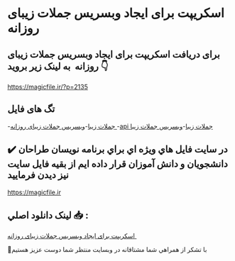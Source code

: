 # اسکریپت برای ایجاد وبسریس جملات زیبای روزانه 

## برای دریافت اسکریپت برای ایجاد وبسریس جملات زیبای روزانه  به لینک زیر بروید 👇

https://magicfile.ir/?p=2135

## تگ های فایل

-[جملات زیبا](https://magicfile.ir/product/%d8%a7%d8%b3%da%a9%d8%b1%db%8c%d9%be%d8%aa-%d8%a8%d8%b1%d8%a7%db%8c-%d8%a7%db%8c%d8%ac%d8%a7%d8%af-%d9%88%d8%a8%d8%b3%d8%b1%db%8c%d8%b3-%d8%ac%d9%85%d9%84%d8%a7%d8%aa-%d8%b2%db%8c%d8%a8%d8%a7%db%8c-%d8%b1%d9%88%d8%b2%d8%a7%d9%86%d9%87/)-[وبسریس جملات زیبای روزانه ](https://magicfile.ir/product/%d8%a7%d8%b3%da%a9%d8%b1%db%8c%d9%be%d8%aa-%d8%a8%d8%b1%d8%a7%db%8c-%d8%a7%db%8c%d8%ac%d8%a7%d8%af-%d9%88%d8%a8%d8%b3%d8%b1%db%8c%d8%b3-%d8%ac%d9%85%d9%84%d8%a7%d8%aa-%d8%b2%db%8c%d8%a8%d8%a7%db%8c-%d8%b1%d9%88%d8%b2%d8%a7%d9%86%d9%87/)-[api جملات زیبا](https://magicfile.ir/product/%d8%a7%d8%b3%da%a9%d8%b1%db%8c%d9%be%d8%aa-%d8%a8%d8%b1%d8%a7%db%8c-%d8%a7%db%8c%d8%ac%d8%a7%d8%af-%d9%88%d8%a8%d8%b3%d8%b1%db%8c%d8%b3-%d8%ac%d9%85%d9%84%d8%a7%d8%aa-%d8%b2%db%8c%d8%a8%d8%a7%db%8c-%d8%b1%d9%88%d8%b2%d8%a7%d9%86%d9%87/)-[وبسریس جملات زیبا](https://magicfile.ir/product/%d8%a7%d8%b3%da%a9%d8%b1%db%8c%d9%be%d8%aa-%d8%a8%d8%b1%d8%a7%db%8c-%d8%a7%db%8c%d8%ac%d8%a7%d8%af-%d9%88%d8%a8%d8%b3%d8%b1%db%8c%d8%b3-%d8%ac%d9%85%d9%84%d8%a7%d8%aa-%d8%b2%db%8c%d8%a8%d8%a7%db%8c-%d8%b1%d9%88%d8%b2%d8%a7%d9%86%d9%87/)

## ✔️ در سايت فايل هاي ويژه اي براي برنامه نويسان طراحان دانشجويان و دانش آموزان قرار داده ايم از بقيه فايل سايت نيز ديدن فرماييد

https://magicfile.ir


## لينک دانلود اصلي 📥 :

[اسکریپت برای ایجاد وبسریس جملات زیبای روزانه ](https://magicfile.ir/product/%d8%a7%d8%b3%da%a9%d8%b1%db%8c%d9%be%d8%aa-%d8%a8%d8%b1%d8%a7%db%8c-%d8%a7%db%8c%d8%ac%d8%a7%d8%af-%d9%88%d8%a8%d8%b3%d8%b1%db%8c%d8%b3-%d8%ac%d9%85%d9%84%d8%a7%d8%aa-%d8%b2%db%8c%d8%a8%d8%a7%db%8c-%d8%b1%d9%88%d8%b2%d8%a7%d9%86%d9%87/) 


🙏با تشکر از همراهي شما مشتاقانه در وبسایت منتظر شما دوست عزیز هستیم

